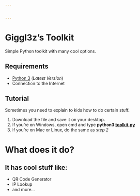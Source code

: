 ```yaml
---


---
```


<h1 id="giggl3z’s-toolkit">Giggl3z’s Toolkit</h1>
<p>Simple Python toolkit with many cool options.</p>
<h2 id="requirements">Requirements</h2>
<ul>
<li><a href="https://www.python.org/downloads/release/python-370/">Python 3</a> (<em>Latest Version</em>)</li>
<li>Connection to the Internet</li>
</ul>
<h2 id="tutorial">Tutorial</h2>
<p>Sometimes you need to explain to kids how to do certain stuff.</p>
<ol>
<li>Download the file and save it on your desktop.</li>
<li>If you’re on Windows, open cmd and type <strong>python3 <a href="http://toolkit.py">toolkit.py</a></strong></li>
<li>If you’re on Mac or Linux, do the same as <em>step 2</em></li>
</ol>
<h1 id="what-does-it-do">What does it do?</h1>
<h2 id="it-has-cool-stuff-like">It has cool stuff like:</h2>
<ul>
<li>QR Code Generator</li>
<li>IP Lookup</li>
<li>and more…</li>
</ul>

